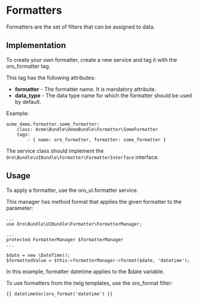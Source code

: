 <a id="bundle-docs-platform-ui-bundle-formatters"></a>

# Formatters

Formatters are the set of filters that can be assigned to data.

## Implementation

To create your own formatter, create a new service and tag it with the oro_formatter tag.

This tag has the following attributes:

* **formatter** - The formatter name. It is mandatory attribute.
* **data_type** - The data type name for which the formatter should be used by default.

Example:

```none
acme_demo.formatter.some_formatter:
    class: Acme\Bundle\DemoBundle\Formatter\SomeFormatter
    tags:
        - { name: oro_formatter, formatter: some_formatter }
```

The service class should implement the `Oro\Bundle\UIBundle\Formatter\FormatterInterface` interface.

## Usage

To apply a formatter, use the oro_ui.formatter service.

This manager has method format that applies the given formatter to the parameter:

```none
...
use Oro\Bundle\UIBundle\Formatter\FormatterManager;

...
protected FormatterManager $formatterManager
...

$date = new \DateTime();
$formattedValue = $this->formatterManager->format($date, 'datetime');
```

In this example, formatter datetime applies to the $date variable.

To use formatters from the twig templates, use the oro_format filter:

```none
{{ datetimeVar|oro_format('datetime') }}
```
